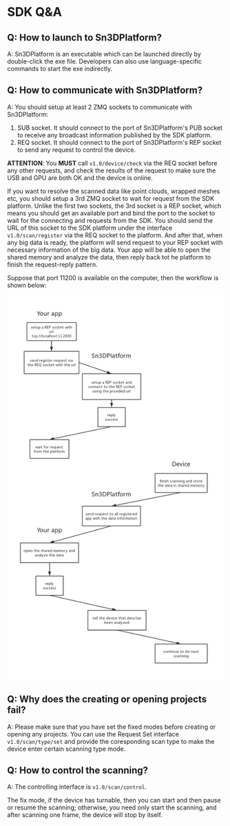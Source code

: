 # SDK Q&A

## Q: How to launch to Sn3DPlatform?

A: Sn3DPlatform is an executable which can be launched directly by double-click the exe file. Developers can also use language-specific commands to start the exe indirectly.

## Q: How to communicate with Sn3DPlatform?

A: You should setup at least 2 ZMQ sockets to communicate with Sn3DPlatform:

1. SUB socket. It should connect to the port of Sn3DPlatform's PUB socket to receive any broadcast information published by the SDK platform.
2. REQ socket. It should connect to the port of Sn3DPlatform's REP socket to send any request to control the device.

**ATTENTION**: You **MUST** call `v1.0/device/check` via the REQ socket before any other requests, and check the results of the request to make sure the USB and GPU are both OK and the device is online.

If you want to resolve the scanned data like point clouds, wrapped meshes etc, you should setup a 3rd ZMQ socket to wait for request from the SDK platform. Unlike the first two sockets, the 3rd socket is a REP socket, which means you should get an available port and bind the port to the socket to wait for the connecting and requests from the SDK. You should send the URL of this socket to the SDK platform under the interface `v1.0/scan/register` via the REQ socket to the platform. And after that, when any big data is ready, the platform will send request to your REP socket with necessary information of the big data. Your app will be able to open the shared memory and analyze the data, then reply back tot he platform to finish the request-reply pattern.

Suppose that port 11200 is available on the computer, then the workflow is shown below:

![Big data analyze flow](assets/big_data_analyze.jpg)

## Q: Why does the creating or opening projects fail?

A: Please make sure that you have set  the fixed modes before creating or opening any projects. You can use the Request Set interface `v1.0/scan/type/set` and provide the coresponding scan type to make the device enter certain scanning type mode.

## Q: How to control the scanning?

A: The controlling interface is `v1.0/scan/control`.

The fix mode, if the device has turnable, then you can start and then pause or resume the scanning; otherwise, you need only start the scanning, and after scanning one frame, the device will stop by itself.
